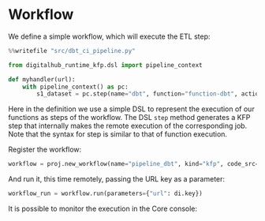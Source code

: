 # Workflow

We define a simple workflow, which will execute the ETL step:

``` python
%%writefile "src/dbt_ci_pipeline.py"

from digitalhub_runtime_kfp.dsl import pipeline_context

def myhandler(url):
    with pipeline_context() as pc:
        s1_dataset = pc.step(name="dbt", function="function-dbt", action="transform", inputs={"employees": url}, outputs={"output_table": "department-60"})
```

Here in the definition we use a simple DSL to represent the execution of our functions as steps of the workflow. The DSL ``step`` method generates a KFP step that internally makes the remote execution of the corresponding job. Note that the syntax for step is similar to that of function execution.

Register the workflow:

``` python
workflow = proj.new_workflow(name="pipeline_dbt", kind="kfp", code_src="src/dbt_ci_pipeline.py", handler="myhandler")
```

And run it, this time remotely, passing the URL key as a parameter:

``` python
workflow_run = workflow.run(parameters={"url": di.key})
```

It is possible to monitor the execution in the Core console:
